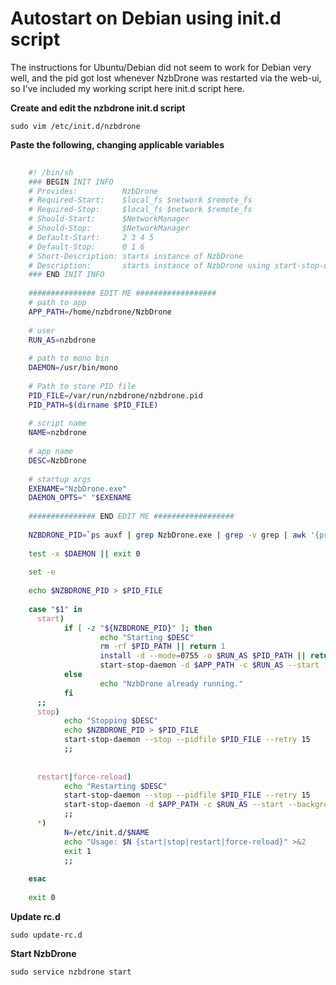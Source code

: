 # Autostart on Debian using init.d script

The instructions for Ubuntu/Debian did not seem to work for Debian very well, and the pid got lost whenever NzbDrone was restarted via the web-ui, so I've included my working script here init.d script here.

**Create and edit the nzbdrone init.d script**
       
    sudo vim /etc/init.d/nzbdrone

**Paste the following, changing applicable variables**       
````bash
        
    #! /bin/sh
    ### BEGIN INIT INFO
    # Provides:          NzbDrone
    # Required-Start:    $local_fs $network $remote_fs
    # Required-Stop:     $local_fs $network $remote_fs
    # Should-Start:      $NetworkManager
    # Should-Stop:       $NetworkManager
    # Default-Start:     2 3 4 5
    # Default-Stop:      0 1 6
    # Short-Description: starts instance of NzbDrone
    # Description:       starts instance of NzbDrone using start-stop-daemon
    ### END INIT INFO
    
    ############### EDIT ME ##################
    # path to app
    APP_PATH=/home/nzbdrone/NzbDrone
    
    # user
    RUN_AS=nzbdrone
    
    # path to mono bin
    DAEMON=/usr/bin/mono
    
    # Path to store PID file
    PID_FILE=/var/run/nzbdrone/nzbdrone.pid
    PID_PATH=$(dirname $PID_FILE)
    
    # script name
    NAME=nzbdrone
    
    # app name
    DESC=NzbDrone
    
    # startup args
    EXENAME="NzbDrone.exe"
    DAEMON_OPTS=" "$EXENAME
    
    ############### END EDIT ME ##################
    
    NZBDRONE_PID=`ps auxf | grep NzbDrone.exe | grep -v grep | awk '{print $2}'`
    
    test -x $DAEMON || exit 0
    
    set -e
    
    echo $NZBDRONE_PID > $PID_FILE
    
    case "$1" in
      start)
            if [ -z "${NZBDRONE_PID}" ]; then
                    echo "Starting $DESC"
                    rm -rf $PID_PATH || return 1
                    install -d --mode=0755 -o $RUN_AS $PID_PATH || return 1
                    start-stop-daemon -d $APP_PATH -c $RUN_AS --start --background --pidfile $PID_FILE --exec     $DAEMON -- $DAEMON_OPTS
            else
                    echo "NzbDrone already running."
            fi
      ;;
      stop)
            echo "Stopping $DESC"
            echo $NZBDRONE_PID > $PID_FILE
            start-stop-daemon --stop --pidfile $PID_FILE --retry 15
            ;;
    
     
      restart|force-reload)
            echo "Restarting $DESC"
            start-stop-daemon --stop --pidfile $PID_FILE --retry 15
            start-stop-daemon -d $APP_PATH -c $RUN_AS --start --background --pidfile $PID_FILE --exec $DAEMON     -- $DAEMON_OPTS
            ;;
      *)
            N=/etc/init.d/$NAME
            echo "Usage: $N {start|stop|restart|force-reload}" >&2    
            exit 1
            ;;   
    
    esac
    
    exit 0
````    
    

**Update rc.d**

	sudo update-rc.d

**Start NzbDrone**

	sudo service nzbdrone start
